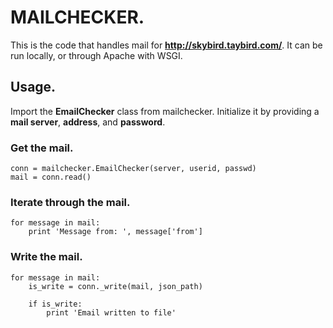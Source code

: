 # MAILCHECKER.
This is the code that handles mail for **http://skybird.taybird.com/**.
It can be run locally, or through Apache with WSGI.

## Usage.
Import the **EmailChecker** class from mailchecker. Initialize it by providing
a **mail server**, **address**, and **password**.

### Get the mail.

    conn = mailchecker.EmailChecker(server, userid, passwd)
    mail = conn.read()

### Iterate through the mail.

    for message in mail:
        print 'Message from: ', message['from']

### Write the mail.

    for message in mail:
        is_write = conn._write(mail, json_path)
        
        if is_write:
            print 'Email written to file'
